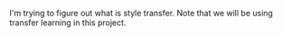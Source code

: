 I'm trying to figure out what is style transfer.
Note that we will be using transfer learning in this project.
